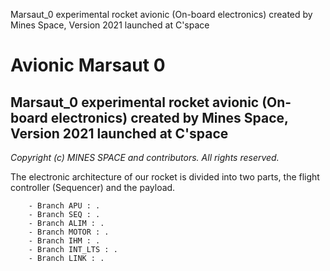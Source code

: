 
Marsaut_0 experimental rocket avionic (On-board electronics) created by Mines Space, Version 2021 launched at C'space

<h1>Avionic Marsaut 0</h1>
        
<h2>Marsaut_0 experimental rocket avionic (On-board electronics) created by Mines Space, Version 2021 launched at C'space</h2>

*Copyright (c) MINES SPACE and contributors. All rights reserved.*

<p>The electronic architecture of our rocket is divided into two parts, the flight controller (Sequencer) and the payload. </p>
        
        - Branch APU : .
        - Branch SEQ : .
        - Branch ALIM : .
        - Branch MOTOR : .
        - Branch IHM : .
        - Branch INT_LTS : .
        - Branch LINK : .
